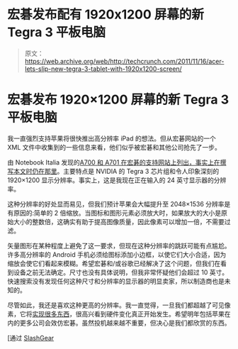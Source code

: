 # 宏碁发布配有 1920x1200 屏幕的新 Tegra 3 平板电脑 

> 原文：<https://web.archive.org/web/http://techcrunch.com/2011/11/16/acer-lets-slip-new-tegra-3-tablet-with-1920x1200-screen/>

# 宏碁发布 1920×1200 屏幕的新 Tegra 3 平板电脑

我一直强烈支持苹果将很快推出高分辨率 iPad 的想法。但从宏碁网站的一个 XML 文件中收集到的一些信息来看，他们似乎被宏碁和其他公司抢先了一步。

由 Notebook Italia 发现的[A700 和 A701 在宏碁的支持网站上列出，事实上在撰写本文时](https://web.archive.org/web/20230203100854/http://notebookitalia.it/acer-iconia-tab-a700-a701-tablet-tegra-3-full-hd-13209)[仍在那里](support.acer.com/uaprofile/acer_a701_profile.xml)。主要特点是 NVIDIA 的 Tegra 3 芯片组和令人印象深刻的 1920×1200 显示分辨率。事实上，这是我现在正在输入的 24 英寸显示器的分辨率。

这种分辨率的好处显而易见，但我们预计苹果会大幅提升至 2048×1536 分辨率是有原因的:简单的 2 倍缩放。当图标和图形元素必须放大时，如果放大的大小是原始大小的整数倍，这确实有助于提高图像质量，因此像素可以增加一倍，不需要过滤。

矢量图形在某种程度上避免了这一要求，但现在这种分辨率的跳跃可能有点尴尬。许多高分辨率的 Android 手机必须给图标添加小边框，以使它们大小合适，因为缩放会使它们看起来模糊。希望宏碁和/或谷歌已经解决了这个问题，但我们在看到设备之前无法确定。尺寸也没有具体说明，但我非常怀疑他们会超过 10 英寸。快速搜索没有发现任何这种尺寸和分辨率的显示器的明显卖家，所以制造商也是未知的。

尽管如此，我还是喜欢这种更高的分辨率。我一直觉得，一旦我们都超越了可见像素，它将[实现很多东西](https://web.archive.org/web/20230203100854/https://techcrunch.com/2011/08/03/the-beautiful-internet/)，很高兴看到硬件变化真正开始发生。希望明年包括苹果在内的更多公司会效仿宏碁。虽然投机越来越不重要，但决心是我们都欣赏的东西。

[通过 [SlashGear](https://web.archive.org/web/20230203100854/http://www.slashgear.com/acer-iconia-tab-a700a701-full-hd-tegra-3-tablet-revealed-16195719/)